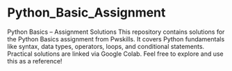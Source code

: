 # Python_Basic_Assignment
Python Basics – Assignment Solutions This repository contains solutions for the Python Basics assignment from Pwskills. It covers Python fundamentals like syntax, data types, operators, loops, and conditional statements. Practical solutions are linked via Google Colab. Feel free to explore and use this as a reference!
